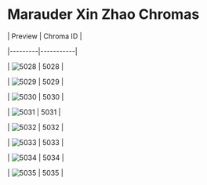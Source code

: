 # Marauder Xin Zhao Chromas


| Preview | Chroma ID |

|---------|-----------|

| ![5028](https://raw.communitydragon.org/latest/plugins/rcp-be-lol-game-data/global/default/v1/champion-chroma-images/5/5028.png) | 5028 |

| ![5029](https://raw.communitydragon.org/latest/plugins/rcp-be-lol-game-data/global/default/v1/champion-chroma-images/5/5029.png) | 5029 |

| ![5030](https://raw.communitydragon.org/latest/plugins/rcp-be-lol-game-data/global/default/v1/champion-chroma-images/5/5030.png) | 5030 |

| ![5031](https://raw.communitydragon.org/latest/plugins/rcp-be-lol-game-data/global/default/v1/champion-chroma-images/5/5031.png) | 5031 |

| ![5032](https://raw.communitydragon.org/latest/plugins/rcp-be-lol-game-data/global/default/v1/champion-chroma-images/5/5032.png) | 5032 |

| ![5033](https://raw.communitydragon.org/latest/plugins/rcp-be-lol-game-data/global/default/v1/champion-chroma-images/5/5033.png) | 5033 |

| ![5034](https://raw.communitydragon.org/latest/plugins/rcp-be-lol-game-data/global/default/v1/champion-chroma-images/5/5034.png) | 5034 |

| ![5035](https://raw.communitydragon.org/latest/plugins/rcp-be-lol-game-data/global/default/v1/champion-chroma-images/5/5035.png) | 5035 |